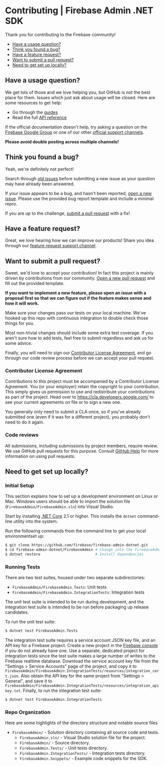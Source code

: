 # Contributing | Firebase Admin .NET SDK

Thank you for contributing to the Firebase community!

 - [Have a usage question?](#question)
 - [Think you found a bug?](#issue)
 - [Have a feature request?](#feature)
 - [Want to submit a pull request?](#submit)
 - [Need to get set up locally?](#local-setup)


## <a name="question"></a>Have a usage question?

We get lots of those and we love helping you, but GitHub is not the best place for them. Issues
which just ask about usage will be closed. Here are some resources to get help:

- Go through the [guides](https://firebase.google.com/docs/admin/setup/)
- Read the full [API reference](https://firebase.google.com/docs/reference/admin/)

If the official documentation doesn't help, try asking a question on the
[Firebase Google Group](https://groups.google.com/forum/#!forum/firebase-talk/) or one of our
other [official support channels](https://firebase.google.com/support/).

**Please avoid double posting across multiple channels!**


## <a name="issue"></a>Think you found a bug?

Yeah, we're definitely not perfect!

Search through [old issues](https://github.com/firebase/firebase-admin-dotnet/issues) before
submitting a new issue as your question may have already been answered.

If your issue appears to be a bug, and hasn't been reported,
[open a new issue](https://github.com/firebase/firebase-admin-dotnet/issues/new). Please use the
provided bug report template and include a minimal repro.

If you are up to the challenge, [submit a pull request](#submit) with a fix!


## <a name="feature"></a>Have a feature request?

Great, we love hearing how we can improve our products! Share you idea through our
[feature request support channel](https://firebase.google.com/support/contact/bugs-features/).


## <a name="submit"></a>Want to submit a pull request?

Sweet, we'd love to accept your contribution! In fact this project is mainly
driven by contributions from our community.
[Open a new pull request](https://github.com/firebase/firebase-admin-dotnet/pull/new/master) and fill
out the provided template.

**If you want to implement a new feature, please open an issue with a proposal first so that we can
figure out if the feature makes sense and how it will work.**

Make sure your changes pass our tests on your local machine. We've hooked
up this repo with continuous integration to double check those things for you.

Most non-trivial changes should include some extra test coverage. If you aren't sure how to add
tests, feel free to submit regardless and ask us for some advice.

Finally, you will need to sign our
[Contributor License Agreement](https://cla.developers.google.com/about/google-individual),
and go through our code review process before we can accept your pull request.

### Contributor License Agreement

Contributions to this project must be accompanied by a Contributor License
Agreement. You (or your employer) retain the copyright to your contribution.
This simply gives us permission to use and redistribute your contributions as
part of the project. Head over to <https://cla.developers.google.com/> to see
your current agreements on file or to sign a new one.

You generally only need to submit a CLA once, so if you've already submitted one
(even if it was for a different project), you probably don't need to do it
again.

### Code reviews

All submissions, including submissions by project members, require review. We
use GitHub pull requests for this purpose. Consult
[GitHub Help](https://help.github.com/articles/about-pull-requests/) for more
information on using pull requests.


## <a name="local-setup"></a>Need to get set up locally?

### Initial Setup

This section explains how to set up a development environment on Linux or Mac. Windows users
should be able to import the solution file (`FirebaseAdmin/FirebaseAdmin.sln`) into Visual
Studio.

Start by installing [.NET Core](https://www.microsoft.com/net/download) 2.1 or higher. This
installs the `dotnet` command-line utility into the system.

Run the following commands from the command line to get your local environmentset up:

```bash
$ git clone https://github.com/firebase/firebase-admin-dotnet.git
$ cd firebase-admin-dotnet/FirebaseAdmin # Change into the FirebaseAdmin solution directory
$ dotnet restore                         # Install dependencies 
```

### Running Tests

There are two test suites, housed under two separate subdirectories:

* `FirebaseAdmin/FirebaseAdmin.Tests`: Unit tests
* `FirebaseAdmin/FirebaseAdmin.IntegrationTests`: Integration tests

The unit test suite is intended to be run during development, and the integration test suite is
intended to be run before packaging up release candidates.

To run the unit test suite:

```bash
$ dotnet test FirebaseAdmin.Tests
```

The integration test suite requires a service account JSON key file, and an API key for a Firebase
project. Create a new project in the [Firebase console](https://console.firebase.google.com) if
you do not already have one. Use a separate, dedicated project for integration tests since the
test suite makes a large number of writes to the Firebase realtime database. Download the service
account key file from the "Settings > Service Accounts" page of the project, and copy it to
`FirebaseAdmin/FirebaseAdmin.IntegrationTests/resources/integration_cert.json`. Also obtain the
API key for the same project from "Settings > General", and save it to
`FirebaseAdmin/FirebaseAdmin.IntegrationTests/resources/integration_apikey.txt`. Finally, to run
the integration test suite:

```bash
$ dotnet test FirebaseAdmin.IntegrationTests
```

### Repo Organization

Here are some highlights of the directory structure and notable source files

* `FirebaseAdmin/` - Solution directory containing all source code and tests.
  * `FirebaseAdmin.sln/` - Visual Studio solution file for the project.
  * `FirebaseAdmin/` - Source directory.
  * `FirebaseAdmin.Tests/` - Unit tests directory.
  * `FirebaseAdmin.IntegrationTests/` - Integration tests directory.
  * `FirebaseAdmin.Snippets/` - Example code snippets for the SDK.
  